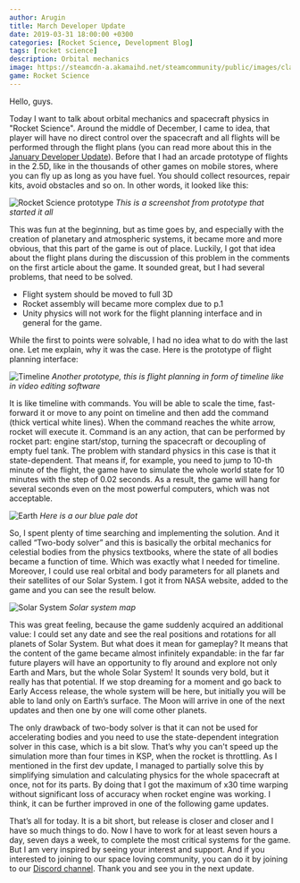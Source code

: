 ```yaml
---
author: Arugin
title: March Developer Update
date: 2019-03-31 18:00:00 +0300
categories: [Rocket Science, Development Blog]
tags: [rocket science]
description: Orbital mechanics
image: https://steamcdn-a.akamaihd.net/steamcommunity/public/images/clans/34094219/14ed4aa2a72c0aa043463164a92070616a2f46d9.png
game: Rocket Science
---
```

Hello, guys.

Today I want to talk about orbital mechanics and spacecraft physics in "Rocket Science". Around the middle of December, I came to idea, that player will have no direct control over the spacecraft and all flights will be performed through the flight plans (you can read more about this in the [January Developer Update](/en/posts/2019/january-developer-update/)). Before that I had an arcade prototype of flights in the 2.5D, like in the thousands of other games on mobile stores, where you can fly up as long as you have fuel. You should collect resources, repair kits, avoid obstacles and so on. In other words, it looked like this:

![Rocket Science prototype](https://steamcdn-a.akamaihd.net/steamcommunity/public/images/clans/34094219/df1a14651be0f54b733afb7322adc58d63501e31.png)
_This is a screenshot from prototype that started it all_

This was fun at the beginning, but as time goes by, and especially with the creation of planetary and atmospheric systems, it became more and more obvious, that this part of the game is out of place. Luckily, I got that idea about the flight plans during the discussion of this problem in the comments on the first article about the game. It sounded great, but I had several problems, that need to be solved.

- Flight system should be moved to full 3D
- Rocket assembly will became more complex due to p.1
- Unity physics will not work for the flight planning interface and in general for the game.

While the first to points were solvable, I had no idea what to do with the last one. Let me explain, why it was the case. Here is the prototype of flight planning interface:

![Timeline](https://steamcdn-a.akamaihd.net/steamcommunity/public/images/clans/34094219/4496c88c8083629ca15496d805ef7eac9a13dd47.gif)
_Another prototype, this is flight planning in form of timeline like in video editing software_

It is like timeline with commands. You will be able to scale the time, fast-forward it or move to any point on timeline and then add the command (thick vertical white lines). When the command reaches the white arrow, rocket will execute it. Command is an any action, that can be performed by rocket part: engine start/stop, turning the spacecraft or decoupling of empty fuel tank. The problem with standard physics in this case is that it state-dependent. That means if, for example, you need to jump to 10-th minute of the flight, the game have to simulate the whole world state for 10 minutes with the step of 0.02 seconds. As a result, the game will hang for several seconds even on the most powerful computers, which was not acceptable.

![Earth](https://steamcdn-a.akamaihd.net/steamcommunity/public/images/clans/34094219/14ed4aa2a72c0aa043463164a92070616a2f46d9.png)
_Here is a our blue pale dot_

So, I spent plenty of time searching and implementing the solution. And it called “Two-body solver” and this is basically the orbital mechanics for celestial bodies from the physics textbooks, where the state of all bodies became a function of time. Which was exactly what I needed for timeline. Moreover, I could use real orbital and body parameters for all planets and their satellites of our Solar System. I got it from NASA website, added to the game and you can see the result below.

![Solar System](https://steamcdn-a.akamaihd.net/steamcommunity/public/images/clans/34094219/dae5b661e19cbc510e6012ea99dfbca7947a77e0.gif)
_Solar system map_

This was great feeling, because the game suddenly acquired an additional value: I could set any date and see the real positions and rotations for all planets of Solar System. But what does it mean for gameplay? It means that the content of the game became almost infinitely expandable: in the far far future players will have an opportunity to fly around and explore not only Earth and Mars, but the whole Solar System! It sounds very bold, but it really has that potential. If we stop dreaming for a moment and go back to Early Access release, the whole system will be here, but initially you will be able to land only on Earth’s surface. The Moon will arrive in one of the next updates and then one by one will come other planets.

The only drawback of two-body solver is that it can not be used for accelerating bodies and you need to use the state-dependent integration solver in this case, which is a bit slow. That’s why you can't speed up the simulation more than four times in KSP, when the rocket is throttling. As I mentioned in the first dev update, I managed to partially solve this by simplifying simulation and calculating physics for the whole spacecraft at once, not for its parts. By doing that I got the maximum of x30 time warping without significant loss of accuracy when rocket engine was working. I think, it can be further improved in one of the following game updates.

That’s all for today. It is a bit short, but release is closer and closer and I have so much things to do. Now I have to work for at least seven hours a day, seven days a week, to complete the most critical systems for the game. But I am very inspired by seeing your interest and support. And if you interested to joining to our space loving community, you can do it by joining to our [Discord channel](steam://openurl_external/https://steamcommunity.com/linkfilter/?u=https%3A%2F%2Fdiscord.gg%2FCx3yAH6). Thank you and see you in the next update.
